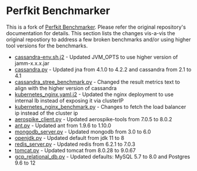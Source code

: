 # Perfkit Benchmarker

This is a fork of [Perfkit Benchmarker](https://github.com/GoogleCloudPlatform/PerfKitBenchmarker). Please refer the original repository's documentation for details. This section lists the changes vis-a-vis the original repostiory to address a few broken benchmarks and/or using higher tool versions for the benchmarks.

*   [cassandra-env.sh.j2](https://github.com/prakhag2/PerfKitBenchmarker/blob/master/perfkitbenchmarker/data/cassandra/cassandra-env.sh.j2) - Updated JVM_OPTS to use higher version of jamm-x.x.x.jar
*   [cassandra.py](https://github.com/prakhag2/PerfKitBenchmarker/blob/master/perfkitbenchmarker/linux_packages/cassandra.py) - Updated jna from 4.1.0 to 4.2.2 and cassandra from 2.1 to 4.1
*   [cassandra_stree_benchmark.py](https://github.com/prakhag2/PerfKitBenchmarker/blob/master/perfkitbenchmarker/linux_benchmarks/cassandra_stress_benchmark.py) - Changed the result metrics text to align with the higher version of cassandra
*   [kubernetes_nginx.yaml.j2](https://github.com/prakhag2/PerfKitBenchmarker/blob/master/perfkitbenchmarker/data/container/kubernetes_nginx/kubernetes_nginx.yaml.j2) - Updated the nginx deployment to use internal lb instead of exposing it via clusterIP
*   [kubernetes_nginx_benchmark.py](https://github.com/prakhag2/PerfKitBenchmarker/blob/master/perfkitbenchmarker/linux_benchmarks/kubernetes_nginx_benchmark.py) - Changes to fetch the load balancer ip instead of the cluster ip
*   [aerospike_client.py](https://github.com/prakhag2/PerfKitBenchmarker/blob/master/perfkitbenchmarker/linux_packages/aerospike_client.py) - Updated aerospike-tools from 7.0.5 to 8.0.2
*   [ant.py](https://github.com/prakhag2/PerfKitBenchmarker/blob/master/perfkitbenchmarker/linux_packages/ant.py) - Updated ant from 1.9.6 to 1.10.0
*   [mongodb_server.py](https://github.com/prakhag2/PerfKitBenchmarker/blob/master/perfkitbenchmarker/linux_packages/mongodb_server.py) - Updated mongodb from 3.0 to 6.0
*   [openjdk.py](https://github.com/prakhag2/PerfKitBenchmarker/blob/master/perfkitbenchmarker/linux_packages/openjdk.py) - Updated default from jdk 11 to 8
*   [redis_server.py](https://github.com/prakhag2/PerfKitBenchmarker/blob/master/perfkitbenchmarker/linux_packages/redis_server.py) - Updated redis from 6.2.1 to 7.0.3
*   [tomcat.py](https://github.com/prakhag2/PerfKitBenchmarker/blob/master/perfkitbenchmarker/linux_packages/tomcat.py) - Updated tomcat from 8.0.28 to 9.0.67
*   [gcp_relational_db.py](https://github.com/prakhag2/PerfKitBenchmarker/blob/master/perfkitbenchmarker/providers/gcp/gcp_relational_db.py) - Updated defaults: MySQL 5.7 to 8.0 and Postgres 9.6 to 12
